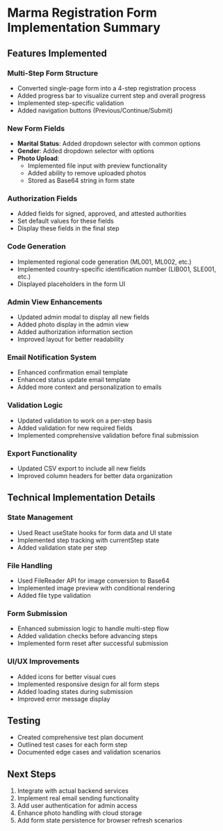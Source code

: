 # Marma Registration Form Implementation Summary

## Features Implemented

### Multi-Step Form Structure
- Converted single-page form into a 4-step registration process
- Added progress bar to visualize current step and overall progress
- Implemented step-specific validation
- Added navigation buttons (Previous/Continue/Submit)

### New Form Fields
- **Marital Status**: Added dropdown selector with common options
- **Gender**: Added dropdown selector with options
- **Photo Upload**: 
  - Implemented file input with preview functionality
  - Added ability to remove uploaded photos
  - Stored as Base64 string in form state

### Authorization Fields
- Added fields for signed, approved, and attested authorities
- Set default values for these fields
- Display these fields in the final step

### Code Generation
- Implemented regional code generation (ML001, ML002, etc.)
- Implemented country-specific identification number (LIB001, SLE001, etc.)
- Displayed placeholders in the form UI

### Admin View Enhancements
- Updated admin modal to display all new fields
- Added photo display in the admin view
- Added authorization information section
- Improved layout for better readability

### Email Notification System
- Enhanced confirmation email template
- Enhanced status update email template
- Added more context and personalization to emails

### Validation Logic
- Updated validation to work on a per-step basis
- Added validation for new required fields
- Implemented comprehensive validation before final submission

### Export Functionality
- Updated CSV export to include all new fields
- Improved column headers for better data organization

## Technical Implementation Details

### State Management
- Used React useState hooks for form data and UI state
- Implemented step tracking with currentStep state
- Added validation state per step

### File Handling
- Used FileReader API for image conversion to Base64
- Implemented image preview with conditional rendering
- Added file type validation

### Form Submission
- Enhanced submission logic to handle multi-step flow
- Added validation checks before advancing steps
- Implemented form reset after successful submission

### UI/UX Improvements
- Added icons for better visual cues
- Implemented responsive design for all form steps
- Added loading states during submission
- Improved error message display

## Testing
- Created comprehensive test plan document
- Outlined test cases for each form step
- Documented edge cases and validation scenarios

## Next Steps
1. Integrate with actual backend services
2. Implement real email sending functionality
3. Add user authentication for admin access
4. Enhance photo handling with cloud storage
5. Add form state persistence for browser refresh scenarios
